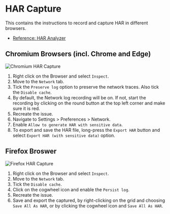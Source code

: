 # HAR Capture

This contains the instructions to record and capture HAR in different browsers.

- [Reference: HAR Analyzer](https://toolbox.googleapps.com/apps/har_analyzer/)

## Chromium Browsers (incl. Chrome and Edge)

![Chromium HAR Capture](img/Chromium-HAR-NEW.gif) 


1. Right click on the Browser and select `Inspect`.
2. Move to the `Network` tab.
3. Tick the `Preserve log` option to preserve the network traces. Also tick the `Disable cache`.
4. By default, the Network log recording will be on. If not, start the recording by clicking on the round button at the top left corner and make sure it is red.
5. Recreate the issue.
6. Navigate to Settings > Preferences > Network.
7. Enable `Allow to generate HAR with sensitive data`.
6. To export and save the HAR file, long-press the `Export HAR` button and select `Export HAR (with sensitive data)` option.

## Firefox Broswer

![Firefox HAR Capture](img/Firefox-HAR.gif)

1. Right click on the Browser and select `Inspect`.
2. Move to the `Network` tab.
3. Tick the `Disable cache`.
4. Click on the cogwheel icon and enable the `Persist log`.
5. Recreate the issue.
6. Save and export the captured, by right-clicking on the grid and choosing `Save All As HAR`, or by clicking the cogwheel icon and `Save All As HAR`.
